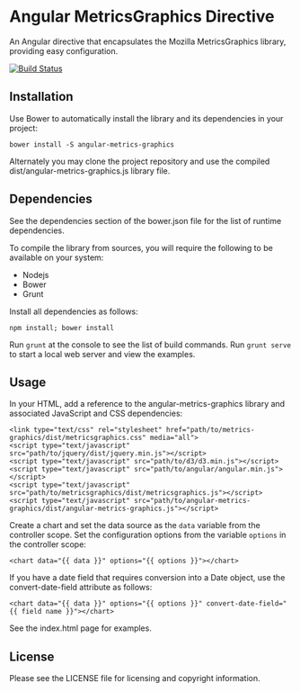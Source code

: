 Angular MetricsGraphics Directive
=================================

An Angular directive that encapsulates the Mozilla MetricsGraphics library,
providing easy configuration.

[![Build Status](https://travis-ci.org/elmarquez/angular-metrics-graphics.svg?branch=master)](https://travis-ci.org/elmarquez/angular-metrics-graphics)


Installation
------------

Use Bower to automatically install the library and its dependencies in your project:

    bower install -S angular-metrics-graphics

Alternately you may clone the project repository and use the compiled
dist/angular-metrics-graphics.js library file.


Dependencies
------------

See the dependencies section of the bower.json file for the list of runtime
dependencies.

To compile the library from sources, you will require the following to be
available on your system:

 * Nodejs
 * Bower
 * Grunt

Install all dependencies as follows:

    npm install; bower install

Run `grunt` at the console to see the list of build commands. Run `grunt serve`
to start a local web server and view the examples.


Usage
-----

In your HTML, add a reference to the angular-metrics-graphics library and
associated JavaScript and CSS dependencies:

    <link type="text/css" rel="stylesheet" href="path/to/metrics-graphics/dist/metricsgraphics.css" media="all">
    <script type="text/javascript" src="path/to/jquery/dist/jquery.min.js"></script>
    <script type="text/javascript" src="path/to/d3/d3.min.js"></script>
    <script type="text/javascript" src="path/to/angular/angular.min.js"></script>
    <script type="text/javascript" src="path/to/metricsgraphics/dist/metricsgraphics.js"></script>
    <script type="text/javascript" src="path/to/angular-metrics-graphics/dist/angular-metrics-graphics.js"></script>

Create a chart and set the data source as the `data` variable from the
controller scope. Set the configuration options from the variable `options`
in the controller scope:

    <chart data="{{ data }}" options="{{ options }}"></chart>

If you have a date field that requires conversion into a Date object, use the
convert-date-field attribute as follows:

    <chart data="{{ data }}" options="{{ options }}" convert-date-field="{{ field name }}"></chart>

See the index.html page for examples.


License
-------

Please see the LICENSE file for licensing and copyright information.

